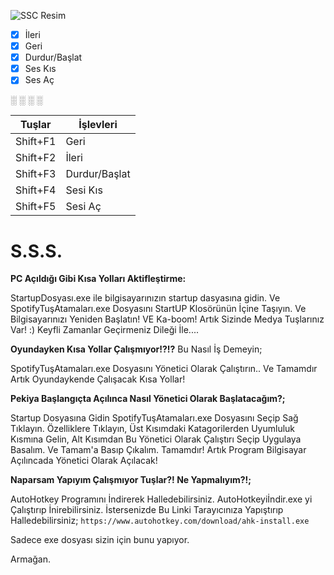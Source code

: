 ![SSC Resim](https://i.imgur.com/RCKtXku.png)

- [x] İleri
- [x] Geri
- [x] Durdur/Başlat
- [x] Ses Kıs
- [x] Ses Aç

░
░
░
░


Tuşlar | İşlevleri
------ | ----------
Shift+F1 | Geri
Shift+F2 | İleri
Shift+F3 | Durdur/Başlat
Shift+F4 | Sesi Kıs
Shift+F5 | Sesi Aç




# S.S.S.

 **PC Açıldığı Gibi Kısa Yolları Aktifleştirme:**

StartupDosyası.exe ile bilgisayarınızın startup dasyasına gidin.
Ve SpotifyTuşAtamaları.exe Dosyasını StartUP Klosörünün İçine Taşıyın.
Ve Bilgisayarınızı Yeniden Başlatın! VE Ka-boom! Artık Sizinde Medya Tuşlarınız Var! :)
Keyfli Zamanlar Geçirmeniz Dileği İle....

**Oyundayken Kısa Yollar Çalışmıyor!?!?**
Bu Nasıl İş Demeyin;

SpotifyTuşAtamaları.exe Dosyasını Yönetici Olarak Çalıştırın..
Ve Tamamdır Artık Oyundaykende Çalışacak Kısa Yollar!


**Pekiya Başlangıçta Açılınca Nasıl Yönetici Olarak Başlatacağım?;**

Startup Dosyasına Gidin SpotifyTuşAtamaları.exe Dosyasını Seçip Sağ Tıklayın.
Özelliklere Tıklayın, Üst Kısımdaki Katagorilerden Uyumluluk Kısmına Gelin,
Alt Kısımdan Bu Yönetici Olarak Çalıştırı Seçip Uygulaya Basalım. Ve Tamam'a Basıp Çıkalım.
Tamamdır! Artık Program Bilgisayar Açılıncada Yönetici Olarak Açılacak!


**Naparsam Yapıyım Çalışmıyor Tuşlar?! Ne Yapmalıyım?!;**

AutoHotkey Programını İndirerek Halledebilirsiniz.
AutoHotkeyiİndir.exe yi Çalıştırıp İnirebilirsiniz.
İstersenizde Bu Linki Tarayıcınıza Yapıştırıp Halledebilirsiniz;
```https://www.autohotkey.com/download/ahk-install.exe```

Sadece exe dosyası sizin için bunu yapıyor.


Armağan.

